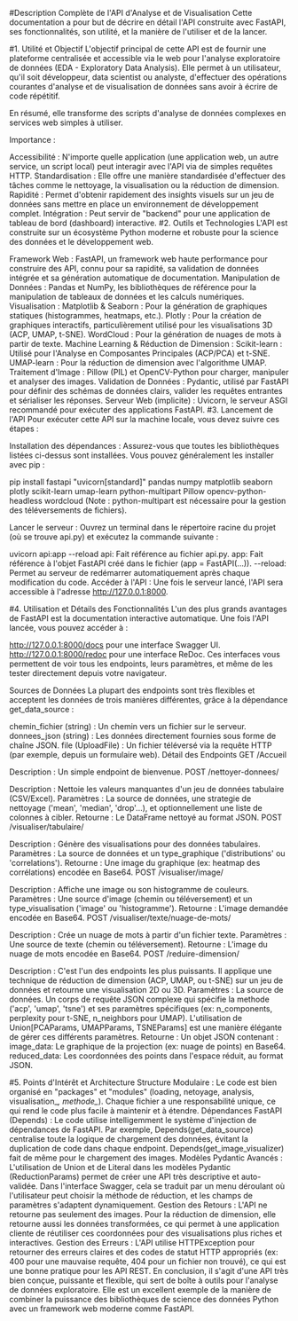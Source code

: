 #Description Complète de l'API d'Analyse et de Visualisation
Cette documentation a pour but de décrire en détail l'API construite avec FastAPI, ses fonctionnalités, son utilité, et la manière de l'utiliser et de la lancer.

#1. Utilité et Objectif
L'objectif principal de cette API est de fournir une plateforme centralisée et accessible via le web pour l'analyse exploratoire de données (EDA - Exploratory Data Analysis). Elle permet à un utilisateur, qu'il soit développeur, data scientist ou analyste, d'effectuer des opérations courantes d'analyse et de visualisation de données sans avoir à écrire de code répétitif.

En résumé, elle transforme des scripts d'analyse de données complexes en services web simples à utiliser.

Importance :

Accessibilité : N'importe quelle application (une application web, un autre service, un script local) peut interagir avec l'API via de simples requêtes HTTP.
Standardisation : Elle offre une manière standardisée d'effectuer des tâches comme le nettoyage, la visualisation ou la réduction de dimension.
Rapidité : Permet d'obtenir rapidement des insights visuels sur un jeu de données sans mettre en place un environnement de développement complet.
Intégration : Peut servir de "backend" pour une application de tableau de bord (dashboard) interactive.
#2. Outils et Technologies
L'API est construite sur un écosystème Python moderne et robuste pour la science des données et le développement web.

Framework Web : FastAPI, un framework web haute performance pour construire des API, connu pour sa rapidité, sa validation de données intégrée et sa génération automatique de documentation.
Manipulation de Données : Pandas et NumPy, les bibliothèques de référence pour la manipulation de tableaux de données et les calculs numériques.
Visualisation :
Matplotlib & Seaborn : Pour la génération de graphiques statiques (histogrammes, heatmaps, etc.).
Plotly : Pour la création de graphiques interactifs, particulièrement utilisé pour les visualisations 3D (ACP, UMAP, t-SNE).
WordCloud : Pour la génération de nuages de mots à partir de texte.
Machine Learning & Réduction de Dimension :
Scikit-learn : Utilisé pour l'Analyse en Composantes Principales (ACP/PCA) et t-SNE.
UMAP-learn : Pour la réduction de dimension avec l'algorithme UMAP.
Traitement d'Image : Pillow (PIL) et OpenCV-Python pour charger, manipuler et analyser des images.
Validation de Données : Pydantic, utilisé par FastAPI pour définir des schémas de données clairs, valider les requêtes entrantes et sérialiser les réponses.
Serveur Web (implicite) : Uvicorn, le serveur ASGI recommandé pour exécuter des applications FastAPI.
#3. Lancement de l'API
Pour exécuter cette API sur la machine locale, vous devez suivre ces étapes :

Installation des dépendances : Assurez-vous que toutes les bibliothèques listées ci-dessus sont installées. Vous pouvez généralement les installer avec pip :


pip install fastapi "uvicorn[standard]" pandas numpy matplotlib seaborn plotly scikit-learn umap-learn python-multipart Pillow opencv-python-headless wordcloud
(Note : python-multipart est nécessaire pour la gestion des téléversements de fichiers).

Lancer le serveur : Ouvrez un terminal dans le répertoire racine du projet (où se trouve api.py) et exécutez la commande suivante :


uvicorn api:app --reload
api: Fait référence au fichier api.py.
app: Fait référence à l'objet FastAPI créé dans le fichier (app = FastAPI(...)).
--reload: Permet au serveur de redémarrer automatiquement après chaque modification du code.
Accéder à l'API : Une fois le serveur lancé, l'API sera accessible à l'adresse http://127.0.0.1:8000.

#4. Utilisation et Détails des Fonctionnalités
L'un des plus grands avantages de FastAPI est la documentation interactive automatique. Une fois l'API lancée, vous pouvez accéder à :

http://127.0.0.1:8000/docs pour une interface Swagger UI.
http://127.0.0.1:8000/redoc pour une interface ReDoc.
Ces interfaces vous permettent de voir tous les endpoints, leurs paramètres, et même de les tester directement depuis votre navigateur.

Sources de Données
La plupart des endpoints sont très flexibles et acceptent les données de trois manières différentes, grâce à la dépendance get_data_source :

chemin_fichier (string) : Un chemin vers un fichier sur le serveur.
donnees_json (string) : Les données directement fournies sous forme de chaîne JSON.
file (UploadFile) : Un fichier téléversé via la requête HTTP (par exemple, depuis un formulaire web).
Détail des Endpoints
GET /Accueil

Description : Un simple endpoint de bienvenue.
POST /nettoyer-donnees/

Description : Nettoie les valeurs manquantes d'un jeu de données tabulaire (CSV/Excel).
Paramètres : La source de données, une strategie de nettoyage ('mean', 'median', 'drop'...), et optionnellement une liste de colonnes à cibler.
Retourne : Le DataFrame nettoyé au format JSON.
POST /visualiser/tabulaire/

Description : Génère des visualisations pour des données tabulaires.
Paramètres : La source de données et un type_graphique ('distributions' ou 'correlations').
Retourne : Une image du graphique (ex: heatmap des corrélations) encodée en Base64.
POST /visualiser/image/

Description : Affiche une image ou son histogramme de couleurs.
Paramètres : Une source d'image (chemin ou téléversement) et un type_visualisation ('image' ou 'histogramme').
Retourne : L'image demandée encodée en Base64.
POST /visualiser/texte/nuage-de-mots/

Description : Crée un nuage de mots à partir d'un fichier texte.
Paramètres : Une source de texte (chemin ou téléversement).
Retourne : L'image du nuage de mots encodée en Base64.
POST /reduire-dimension/

Description : C'est l'un des endpoints les plus puissants. Il applique une technique de réduction de dimension (ACP, UMAP, ou t-SNE) sur un jeu de données et retourne une visualisation 2D ou 3D.
Paramètres :
La source de données.
Un corps de requête JSON complexe qui spécifie la methode ('acp', 'umap', 'tsne') et ses paramètres spécifiques (ex: n_components, perplexity pour t-SNE, n_neighbors pour UMAP). L'utilisation de Union[PCAParams, UMAPParams, TSNEParams] est une manière élégante de gérer ces différents paramètres.
Retourne : Un objet JSON contenant :
image_data: Le graphique de la projection (ex: nuage de points) en Base64.
reduced_data: Les coordonnées des points dans l'espace réduit, au format JSON.

#5. Points d'Intérêt et Architecture
Structure Modulaire : Le code est bien organisé en "packages" et "modules" (loading, netoyage, analysis, visualisation_*, methode_*). Chaque fichier a une responsabilité unique, ce qui rend le code plus facile à maintenir et à étendre.
Dépendances FastAPI (Depends) : Le code utilise intelligemment le système d'injection de dépendances de FastAPI. Par exemple, Depends(get_data_source) centralise toute la logique de chargement des données, évitant la duplication de code dans chaque endpoint. Depends(get_image_visualizer) fait de même pour le chargement des images.
Modèles Pydantic Avancés : L'utilisation de Union et de Literal dans les modèles Pydantic (ReductionParams) permet de créer une API très descriptive et auto-validée. Dans l'interface Swagger, cela se traduit par un menu déroulant où l'utilisateur peut choisir la méthode de réduction, et les champs de paramètres s'adaptent dynamiquement.
Gestion des Retours : L'API ne retourne pas seulement des images. Pour la réduction de dimension, elle retourne aussi les données transformées, ce qui permet à une application cliente de réutiliser ces coordonnées pour des visualisations plus riches et interactives.
Gestion des Erreurs : L'API utilise HTTPException pour retourner des erreurs claires et des codes de statut HTTP appropriés (ex: 400 pour une mauvaise requête, 404 pour un fichier non trouvé), ce qui est une bonne pratique pour les API REST.
En conclusion, il s'agit d'une API très bien conçue, puissante et flexible, qui sert de boîte à outils pour l'analyse de données exploratoire. Elle est un excellent exemple de la manière de combiner la puissance des bibliothèques de science des données Python avec un framework web moderne comme FastAPI.

